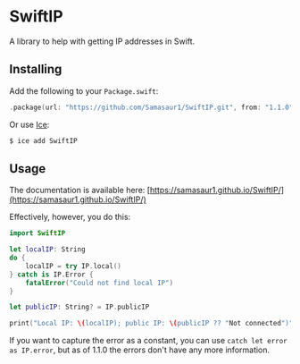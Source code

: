 # SwiftIP

A library to help with getting IP addresses in Swift.

## Installing

Add the following to your `Package.swift`:
```swift
.package(url: "https://github.com/Samasaur1/SwiftIP.git", from: "1.1.0"),
```

Or use [Ice](https://github.com/jakeheis/Ice):
```sh
$ ice add SwiftIP
```

## Usage

The documentation is available here: [https://samasaur1.github.io/SwiftIP/](https://samasaur1.github.io/SwiftIP/)

Effectively, however, you do this:
```swift
import SwiftIP

let localIP: String
do {
    localIP = try IP.local()
} catch is IP.Error {
    fatalError("Could not find local IP")
}

let publicIP: String? = IP.publicIP

print("Local IP: \(localIP); public IP: \(publicIP ?? "Not connected")")
```

If you want to capture the error as a constant, you can use `catch let error as IP.error`, but as of 1.1.0 the errors don't have any more information.
